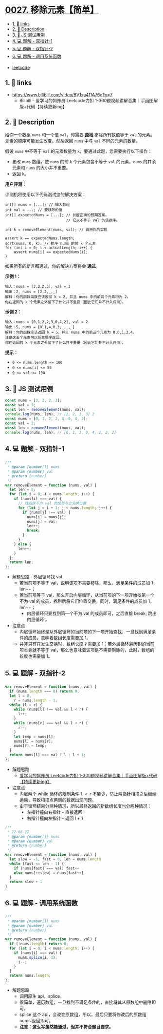 # [0027. 移除元素【简单】](https://github.com/Tdahuyou/leetcode/tree/main/0027.%20%E7%A7%BB%E9%99%A4%E5%85%83%E7%B4%A0%E3%80%90%E7%AE%80%E5%8D%95%E3%80%91)

<!-- region:toc -->
- [1. 🔗 links](#1--links)
- [2. 📝 Description](#2--description)
- [3. 📒 JS 测试用例](#3--js-测试用例)
- [4. 💻 题解 - 双指针-1](#4--题解---双指针-1)
- [5. 💻 题解 - 双指针-2](#5--题解---双指针-2)
- [6. 💻 题解 - 调用系统函数](#6--题解---调用系统函数)
<!-- endregion:toc -->
- [leetcode](https://leetcode.cn/problems/remove-element/)

## 1. 🔗 links

- https://www.bilibili.com/video/BV1xa411A76q?p=7
  - Bilibili - 爱学习的饲养员 Leetcode力扣 1-300题视频讲解合集｜手画图解版+代码【持续更新ing】

## 2. 📝 Description

给你一个数组 `nums` 和一个值 `val`，你需要 **[原地](https://baike.baidu.com/item/%E5%8E%9F%E5%9C%B0%E7%AE%97%E6%B3%95)** 移除所有数值等于 `val` 的元素。元素的顺序可能发生改变。然后返回 `nums` 中与 `val` 不同的元素的数量。

假设 `nums` 中不等于 `val` 的元素数量为 `k`，要通过此题，您需要执行以下操作：

- 更改 `nums` 数组，使 `nums` 的前 `k` 个元素包含不等于 `val` 的元素。`nums` 的其余元素和 `nums` 的大小并不重要。
- 返回 `k`。

**用户评测：**

评测机将使用以下代码测试您的解决方案：
```
int[] nums = [...]; // 输入数组
int val = ...; // 要移除的值
int[] expectedNums = [...]; // 长度正确的预期答案。
                            // 它以不等于 val 的值排序。

int k = removeElement(nums, val); // 调用你的实现

assert k == expectedNums.length;
sort(nums, 0, k); // 排序 nums 的前 k 个元素
for (int i = 0; i < actualLength; i++) {
    assert nums[i] == expectedNums[i];
}
```
如果所有的断言都通过，你的解决方案将会 **通过**。

**示例 1：**
```
输入：nums = [3,2,2,3], val = 3
输出：2, nums = [2,2,_,_]
解释：你的函数函数应该返回 k = 2, 并且 nums 中的前两个元素均为 2。
你在返回的 k 个元素之外留下了什么并不重要（因此它们并不计入评测）。
```
**示例 2：**
```
输入：nums = [0,1,2,2,3,0,4,2], val = 2
输出：5, nums = [0,1,4,0,3,_,_,_]
解释：你的函数应该返回 k = 5，并且 nums 中的前五个元素为 0,0,1,3,4。
注意这五个元素可以任意顺序返回。
你在返回的 k 个元素之外留下了什么并不重要（因此它们并不计入评测）。
```
**提示：**

- `0 <= nums.length <= 100`
- `0 <= nums[i] <= 50`
- `0 <= val <= 100`

## 3. 📒 JS 测试用例

```javascript
const nums = [3, 2, 2, 3];
const val = 3;
const len = removeElement(nums, val);
console.log(nums, len); // [2, 2, 3, 3] 2
const nums = [0, 1, 2, 2, 3, 0, 4, 2];
const val = 2;
const len = removeElement(nums, val);
console.log(nums, len); // [0, 1, 3, 0, 4, 2, 2, 2]
```

## 4. 💻 题解 - 双指针-1

```javascript
/**
 * @param {number[]} nums
 * @param {number} val
 * @return {number}
 */
var removeElement = function (nums, val) {
  let len = 0;
  for (let i = 0; i < nums.length; i++) {
    if (nums[i] === val) {
      // 找后续不为 val 的成员与之交换位置
      for (let j = i + 1; j < nums.length; j++) {
        if (nums[j] !== val) {
          nums[i] = nums[j];
          nums[j] = val;
          len++;
          break;
        }
      }
    } else {
      len++;
    }
  };
  return len;
};
```

- 解题思路 - 外层循环找 val
  - 若当前项不等于 val，说明该项不需要移除，那么，满足条件的成员加 1，len++；
  - 若当前项等于 val，那么开启内层循环，从当前项的下一项开始找第一个不为 val 的成员，找到后将它们位置交换，同时，满足条件的成员加 1，len++；
    - 内层循环只要找到第一个不为 val 的成员即可，之后直接 break; 跳出内层循环；
- 注意点
  - 内层循环始终是从外层循环的当前项的下一项开始查找，一旦找到满足条件的成员，意味着数组长度需要加 1。
  - 并非只有在发生交换时，数组长度才需要加 1；若外层循环遍历到的当前项本身就不等于 val，那么也意味着该项是不需要删除的，此时，数组的长度也需要加 1。

## 5. 💻 题解 - 双指针-2

```javascript
var removeElement = function (nums, val) {
  if (nums.length === 0) return 0;
  let l = 0,
    r = nums.length - 1;
  while (l < r) {
    while (nums[l] !== val && l < r) {
      l++;
    }
    while (nums[r] === val && l < r) {
      r--;
    }
    let temp = nums[l];
    nums[l] = nums[r];
    nums[r] = temp;
  }
  return nums[l] === val ? l : l + 1;
};
```

- 解题思路
  - [爱学习的饲养员 Leetcode力扣 1-300题视频讲解合集｜手画图解版+代码【持续更新ing】](https://www.bilibili.com/video/BV1xa411A76q?p=7)
- 注意点
  - 内层两个 while 循环的限制条件 `l < r` 不能少，防止两指针相撞之后继续运动，导致相撞点两侧的数据出现问题。
  - 由于循环结束分两种情况，所以最终返回的新数组长度也分两种情况：
    - 左指针撞向右指针 - 直接返回 l
    - 右指针撞向左指针 - 返回 l + 1

```js
/**
 * 22-08-27
 * @param {number[]} nums
 * @param {number} val
 * @return {number}
 */
var removeElement = function (nums, val) {
  let slow = -1, fast = 0, len = nums.length
  while (fast <= len - 1) {
    if (nums[fast] === val) fast++
    else nums[++slow] = nums[fast++]
  }
  return slow + 1
}
```

## 6. 💻 题解 - 调用系统函数

```javascript
/**
 * @param {number[]} nums
 * @param {number} val
 * @return {number}
 */
var removeElement = function (nums, val) {
  if (!nums.length) return 0;
  for (let i = 0; i < nums.length; i++) {
    if (nums[i] === val) {
      nums.splice(i, 1);
      i--;
    }
  }
  return nums.length;
};
```

- 解题思路
  - 调用原生 api，splice。
  - 很简单，遍历数组，一旦找到不满足条件的，直接将其从原数组中删除即可。
  - splice 这个 api，会改变原数组，所以，最后只要将修改后的原数组 nums 返回即可。
  - **注意：这么写虽然能通过，但并不符合题目要求。**



